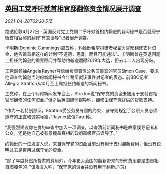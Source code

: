 <!--1619577063000-->
[英国工党呼吁就首相官邸翻修资金情况展开调查](https://cn.reuters.com/article/uk-labor-party-downing-10-0428-idCNKBS2CF063)
------

<div><i>2021-04-28T02:20:51Z</i></div><p>路透伦敦4月27日 - 英国反对党工党周二呼吁对首相约翰逊的新闻秘书是否就唐宁街首相官邸的翻修“有意误导”记者展开调查。</p><p>卡明斯(Dominic Cummings)周五称，约翰逊希望捐赠者秘密为官邸翻修支付资金，他告诉首相这样的计划“不道德，愚蠢，而且可能违法”。卡明斯曾在英退问题上担任约翰逊的重要顾问并帮助约翰逊赢得2019年大选，但去年二人出现分歧。</p><p>工党副领袖Angela Rayner写信给负责管理公务员事宜的官员Simon Case，要求他调查约翰逊当时的新闻秘书今年稍早就该事件对记者的表态。前BBC记者Allegra Stratton从10月至上周担任约翰逊的新闻秘书。</p><p>工党称，在上个月的新闻发布会上，Stratton说“保守党的资金未被用于支付首相官邸翻修的任何资金。”但之后英国媒体报导称，翻修由保守党提供的贷款支持。</p><p>“作为一名特别顾问，Stratton受公务员守则的约束，该守则规定了公职人员必须遵守的正直和诚实标准，”Rayner致信Case称。</p><p>“我强烈建议你在你的审查中加入一项调查，以查清前新闻秘书是故意误导记者和公众，还是她自己被有意掩盖真相的政府高级官员误导了。”</p><p>约翰逊的一位发言人说，来自保守党的资金目前没有用于支付翻新费用，但没有说明过去是否用过保守党的资金。</p><p>“除了年度补贴所提供的费用外，今年更大范围的翻新带来的所有费用都是由首相自掏腰包的，”该发言人称，“保守党的资金并没有用于翻新。”(完)</p>
